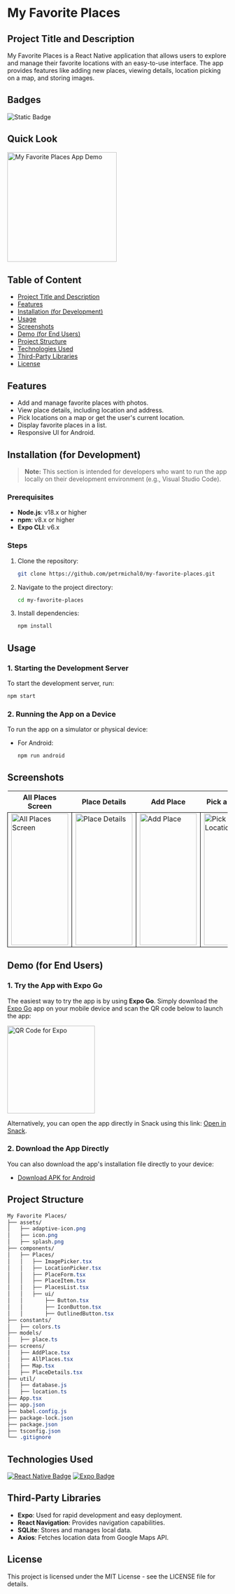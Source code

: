 # My Favorite Places

## Project Title and Description
My Favorite Places is a React Native application that allows users to explore and manage their favorite locations with an easy-to-use interface. The app provides features like adding new places, viewing details, location picking on a map, and storing images.

## Badges
![Static Badge](https://img.shields.io/badge/status-online-brightgreen)

## Quick Look
<img src="https://github.com/user-attachments/assets/3aacf781-597f-443c-999e-884cc86da003" width="250" alt="My Favorite Places App Demo">

## Table of Content
- [Project Title and Description](#project-title-and-description)
- [Features](#features)
- [Installation (for Development)](#installation-for-development)
- [Usage](#usage)
- [Screenshots](#screenshots)
- [Demo (for End Users)](#demo-for-end-users)
- [Project Structure](#project-structure)
- [Technologies Used](#technologies-used)
- [Third-Party Libraries](#third-party-libraries)
- [License](#license)

## Features
- Add and manage favorite places with photos.
- View place details, including location and address.
- Pick locations on a map or get the user's current location.
- Display favorite places in a list.
- Responsive UI for Android.

## Installation (for Development)

> **Note:** This section is intended for developers who want to run the app locally on their development environment (e.g., Visual Studio Code).

### Prerequisites
- **Node.js**: v18.x or higher
- **npm**: v8.x or higher
- **Expo CLI**: v6.x

### Steps

1. Clone the repository:
    ```bash
    git clone https://github.com/petrmichal0/my-favorite-places.git
    ```

2. Navigate to the project directory:
    ```bash
    cd my-favorite-places
    ```

3. Install dependencies:
    ```bash
    npm install
    ```

## Usage

### 1. Starting the Development Server
To start the development server, run:
```bash
npm start
```

### 2. Running the App on a Device

To run the app on a simulator or physical device:

- For Android:
    ```bash
    npm run android
    ```

## Screenshots

<table>
  <tr>
    <th>All Places Screen</th>
    <th>Place Details</th>
    <th>Add Place</th>
    <th>Pick a Location</th>
  </tr>
  <tr>
    <td style="border: 1px solid black;">
  <a href="https://github.com/user-attachments/assets/434527d2-f0d9-47c0-a288-7298bb50a67d" target="_blank">
    <img src="https://github.com/user-attachments/assets/434527d2-f0d9-47c0-a288-7298bb50a67d" width="130" height="300" alt="All Places Screen">
  </a>
</td>
<td style="border: 1px solid black;">
  <a href="https://github.com/user-attachments/assets/3199ab21-d16e-465a-9ec7-eac7d1dc57ad" target="_blank">
    <img src="https://github.com/user-attachments/assets/3199ab21-d16e-465a-9ec7-eac7d1dc57ad" width="130" height="300" alt="Place Details">
  </a>
</td>
<td style="border: 1px solid black;">
  <a href="https://github.com/user-attachments/assets/88f0720b-cdf1-4983-92dc-4946c3b4d969" target="_blank">
    <img src="https://github.com/user-attachments/assets/88f0720b-cdf1-4983-92dc-4946c3b4d969" width="130" height="300" alt="Add Place">
  </a>
</td>
<td style="border: 1px solid black;">
  <a href="https://github.com/user-attachments/assets/25df58d8-428c-4aad-8bf5-a868e84ae620" target="_blank">
    <img src="https://github.com/user-attachments/assets/25df58d8-428c-4aad-8bf5-a868e84ae620" width="130" height="300" alt="Pick a Location">
  </a>
</td>
  </tr>
</table>

## Demo (for End Users)

### 1. Try the App with Expo Go

The easiest way to try the app is by using **Expo Go**. Simply download the [Expo Go](https://expo.dev/client) app on your mobile device and scan the QR code below to launch the app:

<img src="https://github.com/user-attachments/assets/7ce6f21b-e2e1-404d-886e-81f0b321a54c" alt="QR Code for Expo" width="200">

Alternatively, you can open the app directly in Snack using this link: [Open in Snack](https://snack.expo.dev/@petrmichal0/my-favorite-places-v1?platform=android).

### 2. Download the App Directly

You can also download the app's installation file directly to your device:

- [Download APK for Android](link-to-apk)

## Project Structure

```css
My Favorite Places/
├── assets/
│   ├── adaptive-icon.png
│   ├── icon.png
│   ├── splash.png
├── components/
│   ├── Places/
│   │   ├── ImagePicker.tsx
│   │   ├── LocationPicker.tsx
│   │   ├── PlaceForm.tsx
│   │   ├── PlaceItem.tsx
│   │   ├── PlacesList.tsx
│   │   ├── ui/
│   │       ├── Button.tsx
│   │       ├── IconButton.tsx
│   │       ├── OutlinedButton.tsx
├── constants/
│   ├── colors.ts
├── models/
│   ├── place.ts
├── screens/
│   ├── AddPlace.tsx
│   ├── AllPlaces.tsx
│   ├── Map.tsx
│   ├── PlaceDetails.tsx
├── util/
│   ├── database.js
│   ├── location.ts
├── App.tsx
├── app.json
├── babel.config.js
├── package-lock.json
├── package.json
├── tsconfig.json
└── .gitignore
```

## Technologies Used

[![React Native Badge](https://img.shields.io/badge/-React_Native-61DAFB?style=for-the-badge&labelColor=black&logo=react&logoColor=61DAFB)](#)
[![Expo Badge](https://img.shields.io/badge/-Expo-000020?style=for-the-badge&labelColor=black&logo=expo&logoColor=white)](#)

## Third-Party Libraries

- **Expo**: Used for rapid development and easy deployment.
- **React Navigation**: Provides navigation capabilities.
- **SQLite**: Stores and manages local data.
- **Axios**: Fetches location data from Google Maps API.

## License

This project is licensed under the MIT License - see the LICENSE file for details.
